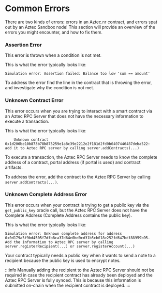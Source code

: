 # Common Errors

There are two kinds of errors: errors in an Aztec.nr contract, and errors spat out by an Aztec Sandbox node!
This section will provide an overview of the errors you might encounter, and how to fix them.

### Assertion Error

This error is thrown when a condition is not met.

This is what the error typically looks like:
```
Simulation error: Assertion failed: Balance too low 'sum == amount'
```

To address the error find the line in the contract that is throwing the error, and investigate why the condition is not met.

### Unknown Contract Error
This error occurs when you are trying to interact with a smart contract via an Aztec RPC Server that does not have the necessary information to execute a transaction.

This is what the error typically looks like:
```
    Unknown contract 0x1d206be10b873b78b875259e1a8c39e2212e2f181d2fd0b0407446487deba522: add it to Aztec RPC server by calling server.addContracts(...)
```

To execute a transaction, the Aztec RPC Server needs to know the complete address of a contract, portal address (if portal is used) and contract artifacts.

To address the error, add the contract to the Aztec RPC Server by calling `server.addContracts(...)`.

### Unknown Complete Address Error
This error occurs when your contract is trying to get a public key via the `get_public_key` oracle call, but the Aztec RPC Server does not have the Complete Address (Complete Address contains the public key).

This is what the error typically looks like:
```
Simulation error: Unknown complete address for address 0x0d179a5f9bd4505f7dfb8ca37d64e0bd0cd31b5cb018e252fd647bdf88959b95. Add the information to Aztec RPC server by calling server.registerRecipient(...) or server.registerAccount(...)
```

Your contract typically needs a public key when it wants to send a note to a recipient because the public key is used to encrypt notes.

:::info
Manually adding the recipient to the Aztec RPC Server should not be required in case the recipient contract has already been deployed and the Aztec RPC Server is fully synced.
This is because this information is submitted on-chain when the recipient contract is deployed.
:::